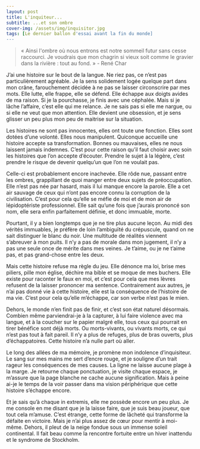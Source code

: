 ```yaml
---
layout: post
title: L'inquiteur...
subtitle: ...et son ombre
cover-img: /assets/img/inquisitor.jpg
tags: [Le dernier ballon d'essai avant la fin du monde]
---
```


> « Ainsi l'ombre où nous entrons est notre sommeil futur sans cesse raccourci. Je voudrais que mon chagrin si vieux soit comme le gravier dans la rivière : tout au fond. » - René Char

J’ai une histoire sur le bout de la langue. Ne riez pas, ce n’est pas particulièrement agréable. Je la sens solidement logée quelque part dans mon crâne, farouchement décidée à ne pas se laisser circonscrire par mes mots. Elle lutte, elle frappe, elle se défend. Elle échappe aux doigts avides de ma raison. Si je la pourchasse, je finis avec une céphalée. Mais si je lâche l’affaire, c’est elle qui me relance. Je ne sais pas si elle me nargue, ou si elle ne veut que mon attention. Elle devient une obsession, et je sens glisser un peu plus mon peu de maitrise sur la situation.

Les histoires ne sont pas innocentes, elles ont toute une fonction. Elles sont dotées d’une volonté. Elles nous manipulent. Quiconque accueille une histoire accepte sa transformation. Bonnes ou mauvaises, elles ne nous laissent jamais indemnes. C’est pour cette raison qu’il faut choisir avec soin les histoires que l’on accepte d’écouter. Prendre le sujet à la légère, c’est prendre le risque de devenir quelqu’un que l’on ne voulait pas.

Celle-ci est probablement encore inachevée. Elle rôde nue, passant entre les ombres, grappillant de quoi manger entre deux sujets de préoccupation. Elle n’est pas née par hasard, mais il lui manque encore la parole. Elle a cet air sauvage de ceux qui n’ont pas encore connu la corruption de la civilisation. C’est pour cela qu’elle se méfie de moi et de mon air de lépidoptériste professionnel. Elle sait qu’une fois que j’aurais prononcé son nom, elle sera enfin parfaitement définie, et donc immuable, morte.

Pourtant, il y a bien longtemps que je ne tire plus aucune leçon. Au midi des vérités immuables, je préfère de loin l’ambiguïté du crépuscule, quand on ne sait distinguer le blanc du noir. Une multitude de réalités viennent s’abreuver à mon puits. Il n’y a pas de morale dans mon jugement, il n’y a pas une seule once de mérite dans mes veines. Je t’aime, ou je ne t’aime pas, et pas grand-chose entre les deux.

Mais cette histoire refuse ma règle du jeu. Elle dénonce ma loi, brise mes piliers, pille mon église, déchire ma bible et se moque de mes buchers. Elle existe pour raconter le faux en moi, et c’est pour cela que mes lèvres refusent de la laisser prononcer ma sentence. Contrairement aux autres, je n’ai pas donné vie à cette histoire, elle est la conséquence de l’histoire de ma vie. C’est pour cela qu’elle m’échappe, car son verbe n’est pas le mien.

Dehors, le monde n’en finit pas de finir, et c’est son état naturel désormais. Combien même parviendrai-je à la capturer, à lui faire violence avec ma langue, et à la coucher sur le papier malgré elle, tous ceux qui pourrait en tirer bénéfice sont déjà morts. Ou morts-vivants, ou vivants morts, ce qui n’est pas tout à fait pareil. Il n’y a plus de refuges, plus de bras ouverts, plus d’échappatoires. Cette histoire n’a nulle part où aller.

Le long des allées de ma mémoire, je promène mon indolence d’inquisiteur. Le sang sur mes mains me sert d’encre rouge, et je souligne d’un trait rageur les conséquences de mes causes. La ligne ne laisse aucune plage à la marge. Je retourne chaque ponctuation, je visite chaque espace, je m’assure que la page blanche ne cache aucune signification. Mais à peine ai-je le temps de la voir passer dans ma vision périphérique que cette histoire s’échappe encore. 

Et je sais qu’à chaque in extremis, elle me possède encore un peu plus. Je me console en me disant que je la laisse faire, que je suis beau joueur, que tout cela m’amuse. C’est étrange, cette forme de lâcheté qui transforme la défaite en victoire. Mais je n’ai plus assez de cœur pour mentir à moi-même. Dehors, il pleut de la neige fondue sous un immense soleil continental. Il fait beau comme la rencontre fortuite entre un hiver inattendu et le syndrome de Stockholm.
